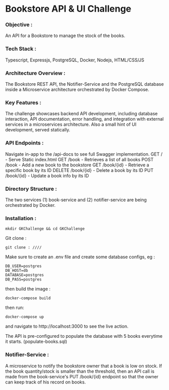 # Bookstore API & UI Challenge

### Objective : 
An API for a Bookstore to manage the stock of the books. 

### Tech Stack : 
Typescript, Expressjs, PostgreSQL, Docker, Nodejs, HTML/CSS/JS
### Architecture Overview : 
The Bookstore REST API, the Notifier-Service and the PostgreSQL database inside a Microservice architecture orchestrated by Docker Compose. 
###  Key Features :
The challenge showcases backend API development, including database interaction, API documentation, error handling, and integration with external services in a microservices architecture. Also a small hint of UI development, served statically.
 ### API Endpoints :  
 Navigate in-app to the /api-docs to see full Swagger implementation.
 GET / - Serve Static index.html
 GET /book -  Retrieves a list of all books
 POST /book - Add a new book to the bookstore
 GET /book/{id} - Retrieve a specific book by its ID
 DELETE /book/{id} - Delete a book by its ID
 PUT /book/{id} - Update a book info by its ID
 ### Directory Structure : 
 The two services (1) book-service and (2) notifier-service are being orchestrated by Docker. 
 ### Installation : 
 ```
 mkdir GKChallenge && cd GKChallenge
 ```
 
 Git clone :  
 ```
 git clone : ////
 ```
 Make sure to create an .env file and create some database configs, eg : 
 ````
 DB_USER=postgres
DB_HOST=db
DATABASE=postgres
DB_PASS=postgres
 ````
 then build the image : 
 ```
 docker-compose build
 ```
 then  run: 
 ```
 docker-compose up
 ```
 and navigate to http://localhost:3000 to see the live action.

The API is pre-configured to populate the database with 5 books everytime it starts. 
(populate-books.sql)

### Notifier-Service : 
A microservice to notify the bookstore owner that a book is low on stock. If the book quantity/stock is smaller than the threshold, then an API call is made from the book-service's PUT /book/{id} endpoint so that the owner can keep track of his record on books.